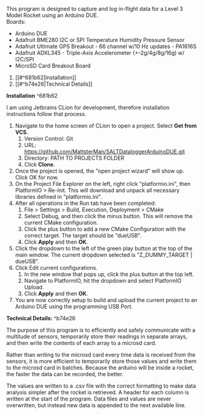 This program is designed to capture and log in-flight data for a Level 3 Model Rocket using an Arduino DUE.<br>
Boards:
- Arduino DUE
- Adafruit BME280 I2C or SPI Temperature Humidity Pressure Sensor
- Adafruit Ultimate GPS Breakout - 66 channel w/10 Hz updates - PA1616S
- Adafruit ADXL345 - Triple-Axis Accelerometer (+-2g/4g/8g/16g) w/ I2C/SPI
- MicroSD Card Breakout Board

1. [[#^681b62|Installation]]
2. [[#^b74e26|Technical Details]]

**Installation** ^681b62

I am using Jetbrains CLion for development, therefore installation instructions follow that process. 

1. Navigate to the home screen of CLion to open a project. Select **Get from VCS**.
	1. Version Control: Git
	2. URL: https://github.com/MattsterMan/SALTDataloggerArduinoDUE.git
	3. Directory: PATH TO PROJECTS FOLDER
	4. Click **Clone**.
2. Once the project is opened, the "open project wizard" will show up. Click OK for now.
3. On the Project File Explorer on the left, right click "platformio.ini", then PlatformIO > Re-Init.
		This will download and unpack all necessary libraries defined in "platformio.ini".
4. After all operations in the Run tab have been completed:
	1. File > Settings > Build, Execution, Deployment > CMake
	2. Select Debug, and then click the minus button. This will remove the current CMake configuration.
	3. Click the plus button to add a new CMake Configuration with the correct target. The target should be "dueUSB".
	4. Click **Apply** and then **OK**.
5. Click the dropdown to the left of the green play button at the top of the main window. The current dropdown selected is "Z_DUMMY_TARGET | dueUSB".
6. Click Edit current configurations.
	1. In the new window that pops up, click the plus button at the top left.
	2. Navigate to PlatformIO, hit the dropdown and select PlatformIO Upload.
	3. Click **Apply** and then **OK**.
7. You are now correctly setup to build and upload the current project to an Arduino DUE using the programming USB Port.<br>

**Technical Details:** ^b74e26

The purpose of this program is to efficiently and safely communicate with a multitude of sensors, temporarily store their readings in separate arrays, and then write the contents of each array to a microsd card.

Rather than writing to the microsd card every time data is received from the sensors, it is more efficient to temporarily store those values and write them to the microsd card in batches. Because the arduino will be inside a rocket, the faster the data can be recorded, the better.

The values are written to a .csv file with the correct formatting to make data analysis simpler after the rocket is retrieved. A header for each column is written at the start of the program.  Data files and values are never overwritten, but instead new data is appended to the next available line.
